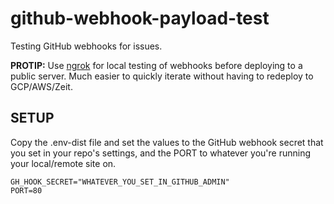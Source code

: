 # github-webhook-payload-test

Testing GitHub webhooks for issues.

**PROTIP:** Use [ngrok](https://ngrok.com/download) for local testing of webhooks before deploying to a public server. Much easier to quickly iterate without having to redeploy to GCP/AWS/Zeit.

## SETUP

Copy the .env-dist file and set the values to the GitHub webhook secret that you set in your repo's settings, and the PORT to whatever you're running your local/remote site on.
```
GH_HOOK_SECRET="WHATEVER_YOU_SET_IN_GITHUB_ADMIN"
PORT=80
```

